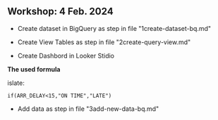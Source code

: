 ## Workshop: 4 Feb. 2024 


- Create dataset in BigQuery as step in file  "1create-dataset-bq.md"

- Create View Tables as step in file  "2create-query-view.md"

- Create Dashbord in Looker Stidio 

**The used formula**

islate: 

```
if(ARR_DELAY<15,"ON TIME","LATE")
```


- Add data as step in file  "3add-new-data-bq.md"




